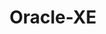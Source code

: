 ---
title: Oracle-XE
categories:
  - database
docs:
  - id: java
    url: https://www.testcontainers.org/modules/databases/oraclexe/
    example: |
      ```java
      OracleContainer oracle = new OracleContainer("gvenzl/oracle-xe:21-slim-faststart")
        .withDatabaseName("testDB")
        .withUsername("testUser")
        .withPassword("testPassword")
      ```
  - id: dotnet
    url: https://dotnet.testcontainers.org/modules/
    example: |
      ```csharp
      var oracleContainer = new OracleBuilder().Build();

      await oracleContainer.StartAsync()
        .ConfigureAwait(false);
      ```
description: |
  Oracle Database Express Edition is a free, smaller-footprint edition of Oracle Database.
---